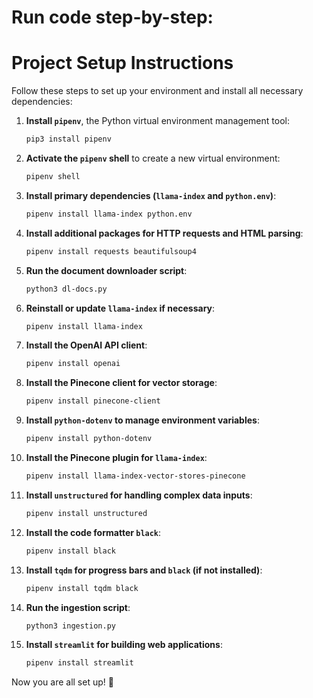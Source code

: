 # Run code step-by-step:

# Project Setup Instructions

Follow these steps to set up your environment and install all necessary dependencies:

1. **Install `pipenv`**, the Python virtual environment management tool:
   ```bash
   pip3 install pipenv
   ```

2. **Activate the `pipenv` shell** to create a new virtual environment:
   ```bash
   pipenv shell
   ```

3. **Install primary dependencies (`llama-index` and `python.env`)**:
   ```bash
   pipenv install llama-index python.env
   ```

4. **Install additional packages for HTTP requests and HTML parsing**:
   ```bash
   pipenv install requests beautifulsoup4
   ```

5. **Run the document downloader script**:
   ```bash
   python3 dl-docs.py
   ```

6. **Reinstall or update `llama-index` if necessary**:
   ```bash
   pipenv install llama-index
   ```

7. **Install the OpenAI API client**:
   ```bash
   pipenv install openai
   ```

8. **Install the Pinecone client for vector storage**:
   ```bash
   pipenv install pinecone-client
   ```

9. **Install `python-dotenv` to manage environment variables**:
   ```bash
   pipenv install python-dotenv
   ```

10. **Install the Pinecone plugin for `llama-index`**:
    ```bash
    pipenv install llama-index-vector-stores-pinecone
    ```

11. **Install `unstructured` for handling complex data inputs**:
    ```bash
    pipenv install unstructured
    ```

12. **Install the code formatter `black`**:
    ```bash
    pipenv install black
    ```

13. **Install `tqdm` for progress bars and `black` (if not installed)**:
    ```bash
    pipenv install tqdm black
    ```

14. **Run the ingestion script**:
    ```bash
    python3 ingestion.py
    ```

15. **Install `streamlit` for building web applications**:
    ```bash
    pipenv install streamlit
    ```

Now you are all set up! 🎉

